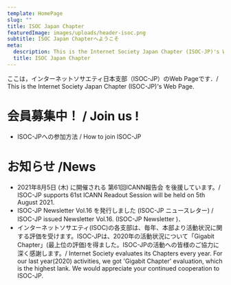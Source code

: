 ```yaml
---
template: HomePage
slug: ""
title: ISOC Japan Chapter
featuredImage: images/uploads/header-isoc.png
subtitle: ISOC Japan Chapterへようこそ
meta:
  description: This is the Internet Society Japan Chapter (ISOC-JP)'s Web Page.
  title: ISOC Japan Chapter
---
```

ここは，インターネットソサエティ日本支部（ISOC-JP）のWeb Pageです．/ This is the Internet Society Japan Chapter (ISOC-JP)'s Web Page.

# 会員募集中！ / Join us !

* ISOC-JPへの参加方法 / How to join ISOC-JP

# お知らせ /News

* 2021年8月5日 (木) に開催される 第61回ICANN報告会 を後援しています。/ ISOC-JP supports 61st ICANN Readout Session will be held on 5th August 2021.
* ISOC-JP Newsletter Vol.16 を発行しました (ISOC-JP ニュースレター) / ISOC-JP issued Newsletter Vol.16. (ISOC-JP Newsletter )．
* インターネットソサエティ(ISOC)の各支部は、毎年、本部より活動状況に関する評価を受けます。ISOC-JPは、2020年の活動状況について「Gigabit Chapter」(最上位の評価)を得ました。ISOC-JPの活動への皆様のご協力に深く感謝します。/ Internet Society evaluates its Chapters every year. For our last year(2020) activities, we got 'Gigabit Chapter' evaluation, which is the highest lank. We would appreciate your continued cooperation to ISOC-JP.
